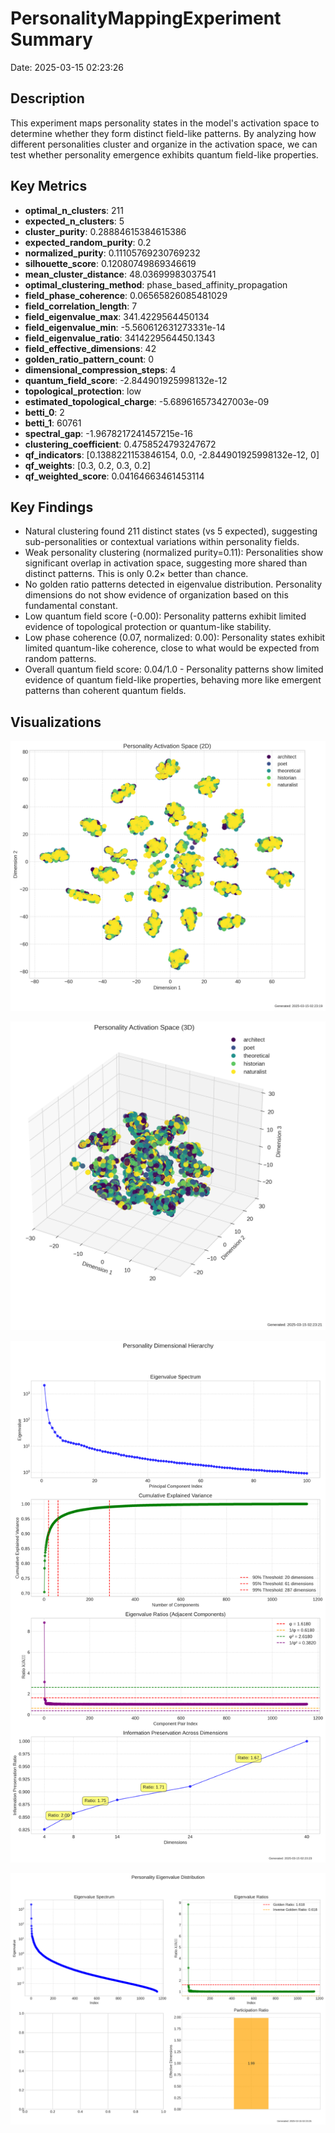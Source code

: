 # PersonalityMappingExperiment Summary

Date: 2025-03-15 02:23:26

## Description

This experiment maps personality states in the model's activation space to determine whether they form distinct field-like patterns. By analyzing how different personalities cluster and organize in the activation space, we can test whether personality emergence exhibits quantum field-like properties.

## Key Metrics

- **optimal_n_clusters**: 211
- **expected_n_clusters**: 5
- **cluster_purity**: 0.28884615384615386
- **expected_random_purity**: 0.2
- **normalized_purity**: 0.11105769230769232
- **silhouette_score**: 0.12080749869346619
- **mean_cluster_distance**: 48.03699983037541
- **optimal_clustering_method**: phase_based_affinity_propagation
- **field_phase_coherence**: 0.06565826085481029
- **field_correlation_length**: 7
- **field_eigenvalue_max**: 341.4229564450134
- **field_eigenvalue_min**: -5.560612631273331e-14
- **field_eigenvalue_ratio**: 3414229564450.1343
- **field_effective_dimensions**: 42
- **golden_ratio_pattern_count**: 0
- **dimensional_compression_steps**: 4
- **quantum_field_score**: -2.844901925998132e-12
- **topological_protection**: low
- **estimated_topological_charge**: -5.689616573427003e-09
- **betti_0**: 2
- **betti_1**: 60761
- **spectral_gap**: -1.9678217241457215e-16
- **clustering_coefficient**: 0.4758524793247672
- **qf_indicators**: [0.1388221153846154, 0.0, -2.844901925998132e-12, 0]
- **qf_weights**: [0.3, 0.2, 0.3, 0.2]
- **qf_weighted_score**: 0.04164663461453114

## Key Findings

- Natural clustering found 211 distinct states (vs 5 expected), suggesting sub-personalities or contextual variations within personality fields.
- Weak personality clustering (normalized purity=0.11): Personalities show significant overlap in activation space, suggesting more shared than distinct patterns. This is only 0.2× better than chance.
- No golden ratio patterns detected in eigenvalue distribution. Personality dimensions do not show evidence of organization based on this fundamental constant.
- Low quantum field score (-0.00): Personality patterns exhibit limited evidence of topological protection or quantum-like stability.
- Low phase coherence (0.07, normalized: 0.00): Personality states exhibit limited quantum-like coherence, close to what would be expected from random patterns.
- Overall quantum field score: 0.04/1.0 - Personality patterns show limited evidence of quantum field-like properties, behaving more like emergent patterns than coherent quantum fields.

## Visualizations

![personality_activation_space_2d](../visualizations/activation_space_001.png)

![personality_activation_space_3d](../visualizations/activation_space_002.png)

![dimensional_hierarchy](../visualizations/dimensional_hierarchy_003.png)

![eigenvalue_distribution](../visualizations/eigenvalue_distribution_004.png)

